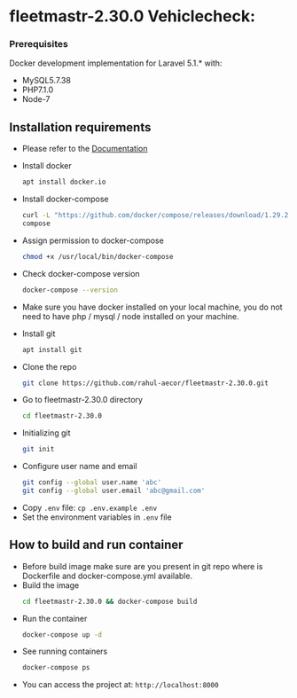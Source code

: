 # fleetmastr-2.30.0 Vehiclecheck:
### Prerequisites
Docker development implementation for Laravel 5.1.\* with:

* MySQL5.7.38
* PHP7.1.0
* Node-7

## Installation requirements
* Please refer to the [Documentation](https://docs.docker.com/desktop/install/linux-install/)
* Install docker
  ```sh 
  apt install docker.io
  ```
* Install docker-compose
  ```sh 
  curl -L "https://github.com/docker/compose/releases/download/1.29.2/docker-compose-$(uname -s)-$(uname -m)" -o /usr/local/bin/docker- 
  compose
  ```
* Assign permission to docker-compose
  ```sh 
  chmod +x /usr/local/bin/docker-compose
  ```
* Check docker-compose version
  ```sh
  docker-compose --version
  ```

* Make sure you have docker installed on your local machine, you do not need to have php / mysql / node installed on your machine.
* Install git
  ```sh 
  apt install git
  ```
* Clone the repo
  ```sh
  git clone https://github.com/rahul-aecor/fleetmastr-2.30.0.git
  ```
* Go to fleetmastr-2.30.0 directory
  ```sh
  cd fleetmastr-2.30.0 
  ```
* Initializing git 
  ```sh 
  git init
  ```
* Configure user name and email
  ```sh 
  git config --global user.name 'abc'   
  git config --global user.email 'abc@gmail.com'
  ```
- Copy `.env` file: `cp .env.example .env`
- Set the environment variables in `.env` file
## How to build and run container
* Before build image make sure are you present in git repo where is Dockerfile and docker-compose.yml available. 
* Build the image
  ```sh
  cd fleetmastr-2.30.0 && docker-compose build
  ```
* Run the container
  ```sh
  docker-compose up -d
  ```
* See running containers
  ```sh
  docker-compose ps 
  ```
* You can access the project at: `http://localhost:8000`
